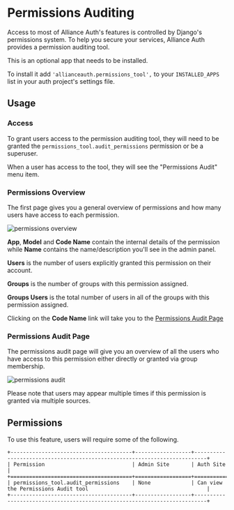 # Permissions Auditing

Access to most of Alliance Auth's features is controlled by Django's permissions system. To help you secure your services, Alliance Auth provides a permission auditing tool.

This is an optional app that needs to be installed.

To install it add `'allianceauth.permissions_tool',` to your `INSTALLED_APPS` list in your auth project's settings file.

## Usage

### Access

To grant users access to the permission auditing tool, they will need to be granted the `permissions_tool.audit_permissions` permission or be a superuser.

When a user has access to the tool, they will see the "Permissions Audit" menu item.

### Permissions Overview

The first page gives you a general overview of permissions and how many users have access to each permission.

![permissions overview](/_static/images/features/apps/permissions_tool/overview.png)

**App**, **Model** and **Code Name** contain the internal details of the permission while **Name** contains the name/description you'll see in the admin panel.

**Users** is the number of users explicitly granted this permission on their account.

**Groups** is the number of groups with this permission assigned.

**Groups Users** is the total number of users in all of the groups with this permission assigned.

Clicking on the **Code Name** link will take you to the [Permissions Audit Page](#permissions-audit-page)

### Permissions Audit Page

The permissions audit page will give you an overview of all the users who have access to this permission either directly or granted via group membership.

![permissions audit](/_static/images/features/apps/permissions_tool/audit.png)

Please note that users may appear multiple times if this permission is granted via multiple sources.

## Permissions

To use this feature, users will require some of the following.

```{eval-rst}
+---------------------------------------+------------------+--------------------------------------------------------------------------+
| Permission                            | Admin Site       | Auth Site                                                                |
+=======================================+==================+==========================================================================+
| permissions_tool.audit_permissions    | None             | Can view the Permissions Audit tool                                      |
+---------------------------------------+------------------+--------------------------------------------------------------------------+
```
